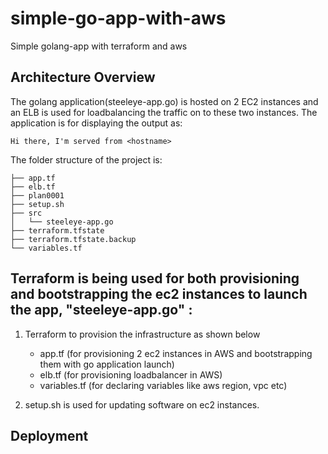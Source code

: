 # simple-go-app-with-aws
Simple golang-app with terraform and aws

## Architecture Overview

The golang application(steeleye-app.go) is hosted on 2 EC2 instances and an ELB is used for loadbalancing the traffic on to these two instances.
The application is for displaying the output as:

    Hi there, I'm served from <hostname>
  
The folder structure of the project is:
```
├── app.tf
├── elb.tf
├── plan0001
├── setup.sh
├── src
│   └── steeleye-app.go
├── terraform.tfstate
├── terraform.tfstate.backup
└── variables.tf
```

## Terraform is being used for both provisioning and bootstrapping the ec2 instances to launch the app, "steeleye-app.go" :

1) Terraform to provision the infrastructure as shown below
    - app.tf (for provisioning 2 ec2 instances in AWS and bootstrapping them with go application launch)
    - elb.tf (for provisioning loadbalancer in AWS) 
    - variables.tf (for declaring variables like aws region, vpc etc)
    
2) setup.sh is used for updating software on ec2 instances.

## Deployment





